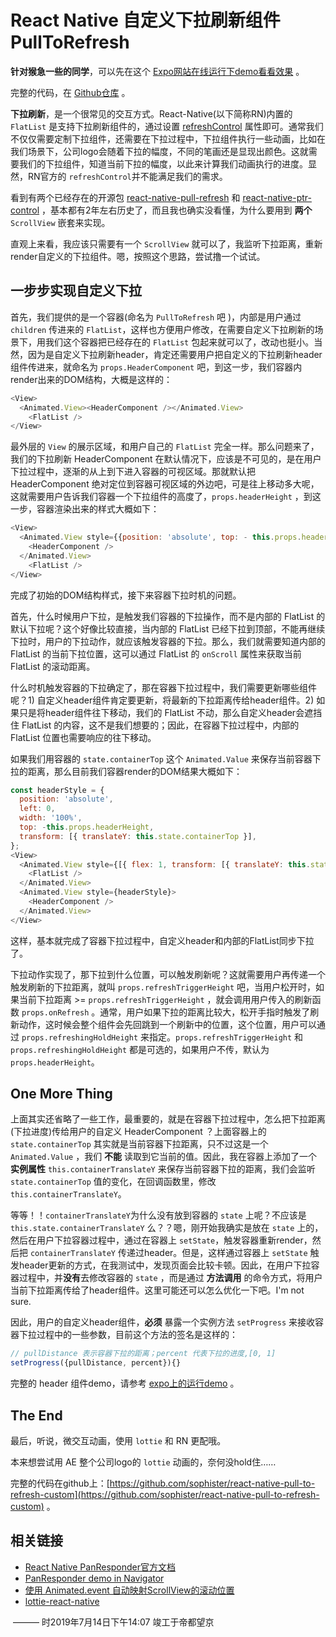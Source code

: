 # React Native 自定义下拉刷新组件 PullToRefresh



**针对猴急一些的同学**，可以先在这个 [Expo网站在线运行下demo看看效果](https://snack.expo.io/@sophister/custom-pull-to-refresh-header) 。

完整的代码，在 [Github仓库](https://github.com/sophister/react-native-pull-to-refresh-custom) 。



**下拉刷新**，是一个很常见的交互方式。React-Native(以下简称RN)内置的 `FlatList` 是支持下拉刷新组件的，通过设置 [refreshControl](https://facebook.github.io/react-native/docs/virtualizedlist#refreshcontrol) 属性即可。通常我们不仅仅需要定制下拉组件，还需要在下拉过程中，下拉组件执行一些动画，比如在我们场景下，公司logo会随着下拉的幅度，不同的笔画还是显现出颜色。这就需要我们的下拉组件，知道当前下拉的幅度，以此来计算我们动画执行的进度。显然，RN官方的 `refreshControl`并不能满足我们的需求。

看到有两个已经存在的开源包 [react-native-pull-refresh](https://github.com/NadiKuts/react-native-pull-refresh) 和 [react-native-ptr-control](https://github.com/woowalker/react-native-ptr-control) ，基本都有2年左右历史了，而且我也确实没看懂，为什么要用到 **两个** `ScrollView` 嵌套来实现。

直观上来看，我应该只需要有一个 `ScrollView` 就可以了，我监听下拉距离，重新render自定义的下拉组件。嗯，按照这个思路，尝试撸一个试试。



## 一步步实现自定义下拉



首先，我们提供的是一个容器(命名为 `PullToRefresh` 吧 )，内部是用户通过 `children` 传进来的 `FlatList`，这样也方便用户修改，在需要自定义下拉刷新的场景下，用我们这个容器把已经存在的 `FlatList` 包起来就可以了，改动也挺小。当然，因为是自定义下拉刷新header，肯定还需要用户把自定义的下拉刷新header组件传进来，就命名为 `props.HeaderComponent` 吧，到这一步，我们容器内render出来的DOM结构，大概是这样的：

```javascript
<View>
  <Animated.View><HeaderComponent /></Animated.View>
	<FlatList />
</View>
```

 最外层的 `View` 的展示区域，和用户自己的 `FlatList` 完全一样。那么问题来了，我们的下拉刷新 HeaderComponent 在默认情况下，应该是不可见的，是在用户下拉过程中，逐渐的从上到下进入容器的可视区域。那就默认把 HeaderComponent 绝对定位到容器可视区域的外边吧，可是往上移动多大呢，这就需要用户告诉我们容器一个下拉组件的高度了，`props.headerHeight` ，到这一步，容器渲染出来的样式大概如下：

```javascript
<View>
  <Animated.View style={{position: 'absolute', top: - this.props.headerHeight}}>
    <HeaderComponent />
  </Animated.View>
	<FlatList />
</View>
```

完成了初始的DOM结构样式，接下来容器下拉时机的问题。

首先，什么时候用户下拉，是触发我们容器的下拉操作，而不是内部的 FlatList 的默认下拉呢？这个好像比较直接，当内部的 FlatList 已经下拉到顶部，不能再继续下拉时，用户的下拉动作，就应该触发容器的下拉。那么，我们就需要知道内部的 FlatList 的当前下拉位置，这可以通过 FlatList 的 `onScroll` 属性来获取当前 FlatList 的滚动距离。

什么时机触发容器的下拉确定了，那在容器下拉过程中，我们需要更新哪些组件呢？1) 自定义header组件肯定要更新，将最新的下拉距离传给header组件。2) 如果只是将header组件往下移动，我们的 FlatList 不动，那么自定义header会遮挡住 FlatList 的内容，这不是我们想要的；因此，在容器下拉过程中，内部的 FlatList 位置也需要响应的往下移动。

如果我们用容器的 `state.containerTop` 这个 `Animated.Value` 来保存当前容器下拉的距离，那么目前我们容器render的DOM结果大概如下： 

```javascript
const headerStyle = {
  position: 'absolute',
  left: 0,
  width: '100%',
  top: -this.props.headerHeight,
  transform: [{ translateY: this.state.containerTop }],
};
<View>
  <Animated.View style={[{ flex: 1, transform: [{ translateY: this.state.containerTop }] }]}>
  	<FlatList />
  </Animated.View>
  <Animated.View style={headerStyle}>
  	<HeaderComponent />
  </Animated.View>
</View>
```

这样，基本就完成了容器下拉过程中，自定义header和内部的FlatList同步下拉了。

下拉动作实现了，那下拉到什么位置，可以触发刷新呢？这就需要用户再传递一个触发刷新的下拉距离，就叫 `props.refreshTriggerHeight` 吧，当用户松开时，如果当前下拉距离 >= `props.refreshTriggerHeight` ，就会调用用户传入的刷新函数  `props.onRefresh` 。通常，用户如果下拉的距离比较大，松开手指时触发了刷新动作，这时候会整个组件会先回跳到一个刷新中的位置，这个位置，用户可以通过 `props.refreshingHoldHeight` 来指定。`props.refreshTriggerHeight` 和 `props.refreshingHoldHeight` 都是可选的，如果用户不传，默认为 `props.headerHeight`。



## One More Thing



上面其实还省略了一些工作，最重要的，就是在容器下拉过程中，怎么把下拉距离(下拉进度)传给用户的自定义 HeaderComponent ？上面容器上的 `state.containerTop` 其实就是当前容器下拉距离，只不过这是一个 `Animated.Value` ，我们 **不能** 读取到它当前的值。因此，我在容器上添加了一个 **实例属性** `this.containerTranslateY` 来保存当前容器下拉的距离，我们会监听 `state.containerTop` 值的变化，在回调函数里，修改 `this.containerTranslateY`。

等等！！`containerTranslateY`为什么没有放到容器的 `state` 上呢？不应该是 `this.state.containerTranslateY` 么？？嗯，刚开始我确实是放在 `state` 上的，然后在用户下拉容器过程中，通过在容器上 `setState`，触发容器重新render，然后把 `containerTranslateY` 传递过header。但是，这样通过容器上 `setState` 触发header更新的方式，在我测试中，发现页面会比较卡顿。因此，在用户下拉容器过程中，并**没有**去修改容器的 `state` ，而是通过 **方法调用** 的命令方式，将用户当前下拉距离传给了header组件。这里可能还可以怎么优化一下吧。I'm not sure.

因此，用户的自定义header组件，**必须** 暴露一个实例方法 `setProgress` 来接收容器下拉过程中的一些参数，目前这个方法的签名是这样的：

```javascript
// pullDistance 表示容器下拉的距离；percent 代表下拉的进度,[0, 1]
setProgress({pullDistance, percent}){}
```

完整的 header 组件demo，请参考 [expo上的运行demo](https://snack.expo.io/@sophister/custom-pull-to-refresh-header) 。



## The End



最后，听说，微交互动画，使用 `lottie` 和 RN 更配哦。

本来想尝试用 AE 整个公司logo的 `lottie` 动画的，奈何没hold住……

完整的代码在github上：[https://github.com/sophister/react-native-pull-to-refresh-custom](https://github.com/sophister/react-native-pull-to-refresh-custom) 。



## 相关链接



* [React Native PanResponder官方文档](https://facebook.github.io/react-native/docs/panresponder) 
* [PanResponder demo in Navigator](https://snack.expo.io/@spencercarli/basic-javascript-navigator-example) 
* [使用 Animated.event 自动映射ScrollView的滚动位置](https://facebook.github.io/react-native/docs/animated.html#handling-gestures-and-other-events) 
* [lottie-react-native](https://github.com/react-native-community/lottie-react-native) 





​    ——— 时2019年7月14日下午14:07 竣工于帝都望京